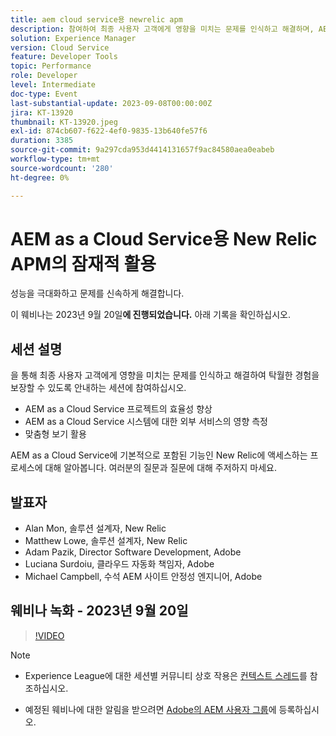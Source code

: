```yaml
---
title: aem cloud service용 newrelic apm
description: 참여하여 최종 사용자 고객에게 영향을 미치는 문제를 인식하고 해결하며, AEM as a Cloud Service 프로젝트의 효율성을 개선하고, AEM as a Cloud Service 시스템에 대한 외부 서비스의 영향을 측정하고, 맞춤화된 보기를 최대한 활용하여 탁월한 경험을 보장하는 세션에 참여하십시오. AEM as a Cloud Service에 기본적으로 포함된 기능인 New Relic에 액세스하는 프로세스에 대해 알아봅니다. 여러분의 질문과 질문에 대해 주저하지 마세요.
solution: Experience Manager
version: Cloud Service
feature: Developer Tools
topic: Performance
role: Developer
level: Intermediate
doc-type: Event
last-substantial-update: 2023-09-08T00:00:00Z
jira: KT-13920
thumbnail: KT-13920.jpeg
exl-id: 874cb607-f622-4ef0-9835-13b640fe57f6
duration: 3385
source-git-commit: 9a297cda953d4414131657f9ac84580aea0eabeb
workflow-type: tm+mt
source-wordcount: '280'
ht-degree: 0%

---
```


# AEM as a Cloud Service용 New Relic APM의 잠재적 활용

성능을 극대화하고 문제를 신속하게 해결합니다.

이 웨비나는 2023년 9월 20일&#x200B;**에 진행되었습니다.** 아래 기록을 확인하십시오.

## 세션 설명

을 통해 최종 사용자 고객에게 영향을 미치는 문제를 인식하고 해결하여 탁월한 경험을 보장할 수 있도록 안내하는 세션에 참여하십시오.

* AEM as a Cloud Service 프로젝트의 효율성 향상
* AEM as a Cloud Service 시스템에 대한 외부 서비스의 영향 측정
* 맞춤형 보기 활용

AEM as a Cloud Service에 기본적으로 포함된 기능인 New Relic에 액세스하는 프로세스에 대해 알아봅니다. 여러분의 질문과 질문에 대해 주저하지 마세요.

## 발표자

* Alan Mon, 솔루션 설계자, New Relic
* Matthew Lowe, 솔루션 설계자, New Relic
* Adam Pazik, Director Software Development, Adobe
* Luciana Surdoiu, 클라우드 자동화 책임자, Adobe
* Michael Campbell, 수석 AEM 사이트 안정성 엔지니어, Adobe

## 웨비나 녹화 - 2023년 9월 20일

>[!VIDEO](https://video.tv.adobe.com/v/3424439/)

>[!NOTE]
>
>* Experience League에 대한 세션별 커뮤니티 상호 작용은 [컨텍스트 스레드](https://adobe.ly/3sV67N5)를 참조하십시오.
>
>* 예정된 웨비나에 대한 알림을 받으려면 [Adobe의 AEM 사용자 그룹](https://aem-augs.adobe.com/)에 등록하십시오.
